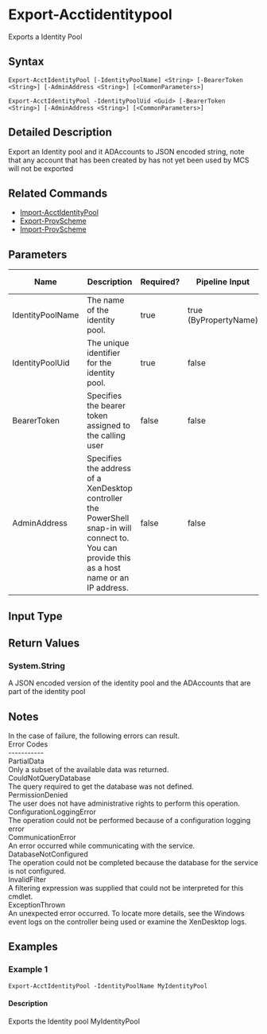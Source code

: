 ﻿
# Export-Acctidentitypool
Exports a Identity Pool
## Syntax
```
Export-AcctIdentityPool [-IdentityPoolName] <String> [-BearerToken <String>] [-AdminAddress <String>] [<CommonParameters>]

Export-AcctIdentityPool -IdentityPoolUid <Guid> [-BearerToken <String>] [-AdminAddress <String>] [<CommonParameters>]
```
## Detailed Description
Export an Identity pool and it ADAccounts to JSON encoded string, note that any account that has been created by has not yet been used by MCS will not be exported


## Related Commands

* [Import-AcctIdentityPool](../Import-AcctIdentityPool/)
* [Export-ProvScheme](../Export-ProvScheme/)
* [Import-ProvScheme](../Import-ProvScheme/)
## Parameters
| Name   | Description | Required? | Pipeline Input | Default Value |
| --- | --- | --- | --- | --- |
| IdentityPoolName | The name of the identity pool. | true | true (ByPropertyName) |  |
| IdentityPoolUid | The unique identifier for the identity pool. | true | false |  |
| BearerToken | Specifies the bearer token assigned to the calling user | false | false |  |
| AdminAddress | Specifies the address of a XenDesktop controller the PowerShell snap-in will connect to. You can provide this as a host name or an IP address. | false | false | Localhost. Once a value is provided by any cmdlet, this value becomes the default. |

## Input Type

### 

## Return Values

### System.String
A JSON encoded version of the identity pool and the ADAccounts that are part of the identity pool
## Notes
In the case of failure, the following errors can result.<br>    Error Codes<br>    -----------<br>    PartialData<br>    Only a subset of the available data was returned.<br>    CouldNotQueryDatabase<br>    The query required to get the database was not defined.<br>    PermissionDenied<br>    The user does not have administrative rights to perform this operation.<br>    ConfigurationLoggingError<br>    The operation could not be performed because of a configuration logging error<br>    CommunicationError<br>    An error occurred while communicating with the service.<br>    DatabaseNotConfigured<br>    The operation could not be completed because the database for the service is not configured.<br>    InvalidFilter<br>    A filtering expression was supplied that could not be interpreted for this cmdlet.<br>    ExceptionThrown<br>    An unexpected error occurred.  To locate more details, see the Windows event logs on the controller being used or examine the XenDesktop logs.
## Examples

### Example 1
```
Export-AcctIdentityPool -IdentityPoolName MyIdentityPool
```
#### Description
Exports the Identity pool MyIdentityPool
